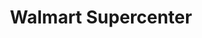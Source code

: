 ---
title: "Walmart Supercenter"
url: /rockford/walmart-supercenter-northridge-drive/
shop: supermarket
---